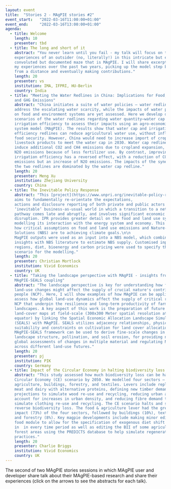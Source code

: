 ```yaml
---
layout: event
title:  "Stories 2 - MAgPIE stories #2"
event_start:   "2022-03-16T11:00:00+01:00"
event_end:     "2022-03-16T13:00:00+01:00"
agenda:
  - title: Welcome
    length: 10
    presenter: tbd
  - title: The long and short of it
    abstract: "You never learn until you fail - my talk will focus on the
    experiences of an outsider (no, literally!) in this intricate but explicit,
    convoluted but documented maze that is MAgPIE. I will share excerpts about
    my experiences over the past two years, picking up the model step by step
    from a distance and eventually making contributions."
    length: 20
    presenter: vs
    institution: IMA, IFPRI, HU-Berlin
    country: India
  - title: "Meeting the Water Redlines in China: Implications for Food, Trade,
    and GHG Emissions"
    abstract: "China initiates a suite of water policies – water redlines to
    address the escalating water scarcity, while the impacts of water policies
    on food and environment systems are yet assessed. Here we develop detailed
    scenarios of the water redlines regarding water quantity–water cap and
    irrigation efficiency to assess their impacts using an agro-economic land
    system model (MAgPIE). The results show that water cap and irrigation
    efficiency redlines can reduce agricultural water use, without influencing
    food security. However, China would need to increase import of crops and
    livestock products to meet the water cap in 2030. Water cap redline can
    induce additional CO2 and CH4 emissions due to cropland expansion, but fewer
    N2O emissions because of less fertilizer use. By contrast, improving
    irrigation efficiency has a reversed effect, with a reduction of CO2 and CH4
    emissions but an increase of N2O emissions. The impacts of the synergy of
    the two redlines are dominated by the water cap redline."
    length: 20
    presenter: Meng Xu
    institution: Zhejiang University
    country: China
  - title: The Inevitable Policy Response
    abstract: "This [project](https://www.unpri.org/inevitable-policy-response/the-inevitable-policy-response-2021-forecast-policy-scenario-and-15c-required-policy-scenario/8726.article)
    aims to fundamentally re-orientate the expectations,
    actions and disclosure reporting of both private and public actors toward an
    ‘inevitable’ business-as-usual world in which a transition to a net zero
    pathway comes late and abruptly, and involves significant economic
    disruption. IPR provides greater detail on the food and land use system in
    modelling its interaction with the energy system and economy. This reveals
    how critical assumptions on food and land use emissions and Nature-Based
    Solutions (NBS) are to achieving climate goals.\n\n
    MagPIE outputs were used as an input into a NBS model, which combined MAgPIE
    insights with NBS literature to estimate NBS supply. Customised inputs on
    regions, diet, bioenergy and carbon pricing were used to specify the
    scenario for the modelling."
    length: 20
    presenter: Christian Mortlock
    institution: Vivid Economics
    country: UK
  - title: "Taking the landscape perspective with MAgPIE - insights from the
    MAgPIE-SEALS coupling"
    abstract: "The landscape perspective is key for understanding how future
    land-use changes might affect the supply of crucial nature's contribution to
    people (NCP). Here, I will show examples of how MAgPIE can be applied to
    assess how global land-use dynamics affect the supply of critical regulating
    NCP that underpin the resilience and long-term productivity of farmed
    landscapes. A key aspect of this work is the preparation of future
    land-cover maps at field-scale (300x300 Meter spatial resolution at the
    equator) by linking the Spatial Economic Allocation Landscape Simulator
    (SEALS) with MAgPIE. SEALS utilizes adjacency relationships, physical
    suitability and constraints on cultivation for land cover allocation. The
    MAgPIE-SEALS framework can be used to derive fine-scale changes in
    landscape structure, pollination, and soil erosion, for providing nuanced
    global assessments of changes in multiple material and regulating NCP
    across different land-use futures."
    length: 20
    presenter: pj
    institution: PIK
    country: Germany
  - title: Impact of the Circular Economy in halting biodiversity loss
    abstract: "This study assessed how much biodiversity loss can be halted in a
    Circular Economy (CE) scenario by 2050. We modelled four sectors – food &
    agriculture, buildings, forestry, and textiles. Levers include replacing
    meat and dairy with alternative proteins, defining new timber demand
    projections to simulate wood re-use and recycling, reducing urban areas to
    account for increases in urban density, and reducing fibre demand to
    simulate clothing re-use and recycling. The CE scenario halts and starts to
    reverse biodiversity loss. The food & agriculture lever had the greatest
    impact (73%) of the four sectors, followed by buildings (10%), textiles (9%)
    and forestry (8%). Key magpie developments include making minor edits to the
    food module to allow for the specification of exogenous diet shift scenarios
    in  in every time period as well as editing the BII of some agricultural and
    forest areas using the PREDICTS database to help simulate regenerative
    practices."
    length: 20
    presenter: Charlie Briggs
    institution: Vivid Economics
    country: UK
---
```


The second of two MAgPIE stories sessions in which MAgPIE user and developer
share talk about their MAgPIE-based research and share their experiences (click
on the arrows to see the abstracts for each talk).
